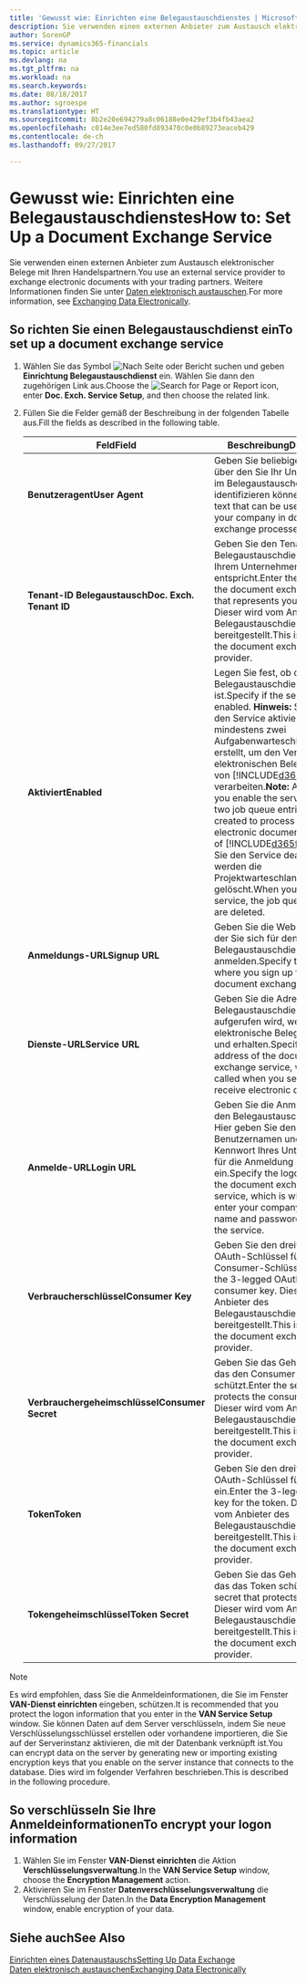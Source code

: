 ```yaml
---
title: 'Gewusst wie: Einrichten eine Belegaustauschdienstes | Microsoft Docs'
description: Sie verwenden einen externen Anbieter zum Austausch elektronischer Belege mit Ihren Handelspartnern.
author: SorenGP
ms.service: dynamics365-financials
ms.topic: article
ms.devlang: na
ms.tgt_pltfrm: na
ms.workload: na
ms.search.keywords: 
ms.date: 08/18/2017
ms.author: sgroespe
ms.translationtype: HT
ms.sourcegitcommit: 8b2e20e694279a8c06188e0e429ef3b4fb43aea2
ms.openlocfilehash: c014e3ee7ed580fd893470c0e0b89273eaceb429
ms.contentlocale: de-ch
ms.lasthandoff: 09/27/2017

---
```

# <a name="how-to-set-up-a-document-exchange-service"></a><span data-ttu-id="80d61-103">Gewusst wie: Einrichten eine Belegaustauschdienstes</span><span class="sxs-lookup"><span data-stu-id="80d61-103">How to: Set Up a Document Exchange Service</span></span>
<span data-ttu-id="80d61-104">Sie verwenden einen externen Anbieter zum Austausch elektronischer Belege mit Ihren Handelspartnern.</span><span class="sxs-lookup"><span data-stu-id="80d61-104">You use an external service provider to exchange electronic documents with your trading partners.</span></span> <span data-ttu-id="80d61-105">Weitere Informationen finden Sie unter [Daten elektronisch austauschen](across-data-exchange.md).</span><span class="sxs-lookup"><span data-stu-id="80d61-105">For more information, see [Exchanging Data Electronically](across-data-exchange.md).</span></span>  

## <a name="to-set-up-a-document-exchange-service"></a><span data-ttu-id="80d61-106">So richten Sie einen Belegaustauschdienst ein</span><span class="sxs-lookup"><span data-stu-id="80d61-106">To set up a document exchange service</span></span>  
1. <span data-ttu-id="80d61-107">Wählen Sie das Symbol ![Nach Seite oder Bericht suchen](media/ui-search/search_small.png "Nach Seite oder Bericht suchen") und geben **Einrichtung Belegaustauschdienst** ein. Wählen Sie dann den zugehörigen Link aus.</span><span class="sxs-lookup"><span data-stu-id="80d61-107">Choose the ![Search for Page or Report](media/ui-search/search_small.png "Search for Page or Report icon") icon, enter **Doc. Exch. Service Setup**, and then choose the related link.</span></span>  
2. <span data-ttu-id="80d61-108">Füllen Sie die Felder gemäß der Beschreibung in der folgenden Tabelle aus.</span><span class="sxs-lookup"><span data-stu-id="80d61-108">Fill the fields as described in the following table.</span></span>  

    |<span data-ttu-id="80d61-109">Feld</span><span class="sxs-lookup"><span data-stu-id="80d61-109">Field</span></span>|<span data-ttu-id="80d61-110">Beschreibung</span><span class="sxs-lookup"><span data-stu-id="80d61-110">Description</span></span>|  
    |---------------------------------|---------------------------------------|  
    |<span data-ttu-id="80d61-111">**Benutzeragent**</span><span class="sxs-lookup"><span data-stu-id="80d61-111">**User Agent**</span></span>|<span data-ttu-id="80d61-112">Geben Sie beliebigen Text ein, über den Sie Ihr Unternehmen im Belegaustauschdienst identifizieren können</span><span class="sxs-lookup"><span data-stu-id="80d61-112">Enter any text that can be used to identify your company in document exchange processes.</span></span>|  
    |<span data-ttu-id="80d61-113">**Tenant-ID Belegaustausch**</span><span class="sxs-lookup"><span data-stu-id="80d61-113">**Doc. Exch. Tenant ID**</span></span>|<span data-ttu-id="80d61-114">Geben Sie den Tenant beim Belegaustauschdienst an, der Ihrem Unternehmen entspricht.</span><span class="sxs-lookup"><span data-stu-id="80d61-114">Enter the tenant in the document exchange service that represents your company.</span></span> <span data-ttu-id="80d61-115">Dieser wird vom Anbieter des Belegaustauschdienstes bereitgestellt.</span><span class="sxs-lookup"><span data-stu-id="80d61-115">This is provided by the document exchange service provider.</span></span>|  
    |<span data-ttu-id="80d61-116">**Aktiviert**</span><span class="sxs-lookup"><span data-stu-id="80d61-116">**Enabled**</span></span>|<span data-ttu-id="80d61-117">Legen Sie fest, ob der Belegaustauschdienst aktiviert ist.</span><span class="sxs-lookup"><span data-stu-id="80d61-117">Specify if the service is enabled.</span></span> <span data-ttu-id="80d61-118">**Hinweis:** Sobald Sie den Service aktivieren, werden mindestens zwei Aufgabenwarteschlangenposten erstellt, um den Verkehr von elektronischen Belegen zu und von [!INCLUDE[d365fin](includes/d365fin_md.md)] zu verarbeiten.</span><span class="sxs-lookup"><span data-stu-id="80d61-118">**Note:**  As soon as you enable the service, at least two job queue entries are created to process the traffic of electronic documents in and out of [!INCLUDE[d365fin](includes/d365fin_md.md)].</span></span> <span data-ttu-id="80d61-119">Wenn Sie den Service deaktivieren, werden die Projektwarteschlangenposten gelöscht.</span><span class="sxs-lookup"><span data-stu-id="80d61-119">When you disable the service, the job queue entries are deleted.</span></span>|  
    |<span data-ttu-id="80d61-120">**Anmeldungs-URL**</span><span class="sxs-lookup"><span data-stu-id="80d61-120">**Signup URL**</span></span>|<span data-ttu-id="80d61-121">Geben Sie die Webseite an, auf der Sie sich für den Belegaustauschdienst anmelden.</span><span class="sxs-lookup"><span data-stu-id="80d61-121">Specify the web page where you sign up for the document exchange service.</span></span>|  
    |<span data-ttu-id="80d61-122">**Dienste-URL**</span><span class="sxs-lookup"><span data-stu-id="80d61-122">**Service URL**</span></span>|<span data-ttu-id="80d61-123">Geben Sie die Adresse des Belegaustauschdienst an, die aufgerufen wird, wenn Sie elektronische Belege versenden und erhalten.</span><span class="sxs-lookup"><span data-stu-id="80d61-123">Specify the address of the document exchange service, which will be called when you send and receive electronic documents.</span></span>|  
    |<span data-ttu-id="80d61-124">**Anmelde-URL**</span><span class="sxs-lookup"><span data-stu-id="80d61-124">**Login URL**</span></span>|<span data-ttu-id="80d61-125">Geben Sie die Anmeldeseite für den Belegaustauschdienst an. Hier geben Sie den Benutzernamen und das Kennwort Ihres Unternehmens für die Anmeldung beim Service ein.</span><span class="sxs-lookup"><span data-stu-id="80d61-125">Specify the logon page for the document exchange service, which is where you enter your company’s user name and password to log on to the service.</span></span>|  
    |<span data-ttu-id="80d61-126">**Verbraucherschlüssel**</span><span class="sxs-lookup"><span data-stu-id="80d61-126">**Consumer Key**</span></span>|<span data-ttu-id="80d61-127">Geben Sie den dreiteiligen OAuth-Schlüssel für den Consumer-Schlüssel ein.</span><span class="sxs-lookup"><span data-stu-id="80d61-127">Enter the 3-legged OAuth key for the consumer key.</span></span> <span data-ttu-id="80d61-128">Dieser wird vom Anbieter des Belegaustauschdienstes bereitgestellt.</span><span class="sxs-lookup"><span data-stu-id="80d61-128">This is provided by the document exchange service provider.</span></span>|  
    |<span data-ttu-id="80d61-129">**Verbrauchergeheimschlüssel**</span><span class="sxs-lookup"><span data-stu-id="80d61-129">**Consumer Secret**</span></span>|<span data-ttu-id="80d61-130">Geben Sie das Geheimnis ein, das den Consumer-Schlüssel schützt.</span><span class="sxs-lookup"><span data-stu-id="80d61-130">Enter the secret that protects the consumer key.</span></span> <span data-ttu-id="80d61-131">Dieser wird vom Anbieter des Belegaustauschdienstes bereitgestellt.</span><span class="sxs-lookup"><span data-stu-id="80d61-131">This is provided by the document exchange service provider.</span></span>|  
    |<span data-ttu-id="80d61-132">**Token**</span><span class="sxs-lookup"><span data-stu-id="80d61-132">**Token**</span></span>|<span data-ttu-id="80d61-133">Geben Sie den dreiteiligen OAuth-Schlüssel für das Token ein.</span><span class="sxs-lookup"><span data-stu-id="80d61-133">Enter the 3-legged OAuth key for the token.</span></span> <span data-ttu-id="80d61-134">Dieser wird vom Anbieter des Belegaustauschdienstes bereitgestellt.</span><span class="sxs-lookup"><span data-stu-id="80d61-134">This is provided by the document exchange service provider.</span></span>|  
    |<span data-ttu-id="80d61-135">**Tokengeheimschlüssel**</span><span class="sxs-lookup"><span data-stu-id="80d61-135">**Token Secret**</span></span>|<span data-ttu-id="80d61-136">Geben Sie das Geheimnis ein, das das Token schützt.</span><span class="sxs-lookup"><span data-stu-id="80d61-136">Enter the secret that protects the token.</span></span> <span data-ttu-id="80d61-137">Dieser wird vom Anbieter des Belegaustauschdienstes bereitgestellt.</span><span class="sxs-lookup"><span data-stu-id="80d61-137">This is provided by the document exchange service provider.</span></span>|  

> [!NOTE]  
>  <span data-ttu-id="80d61-138">Es wird empfohlen, dass Sie die Anmeldeinformationen, die Sie im Fenster **VAN-Dienst einrichten** eingeben, schützen.</span><span class="sxs-lookup"><span data-stu-id="80d61-138">It is recommended that you protect the logon information that you enter in the **VAN Service Setup** window.</span></span> <span data-ttu-id="80d61-139">Sie können Daten auf dem Server verschlüsseln, indem Sie neue Verschlüsselungsschlüssel erstellen oder vorhandene importieren, die Sie auf der Serverinstanz aktivieren, die mit der Datenbank verknüpft ist.</span><span class="sxs-lookup"><span data-stu-id="80d61-139">You can encrypt data on the server by generating new or importing existing encryption keys that you enable on the server instance that connects to the database.</span></span> <span data-ttu-id="80d61-140">Dies wird im folgender Verfahren beschrieben.</span><span class="sxs-lookup"><span data-stu-id="80d61-140">This is described in the following procedure.</span></span>  

## <a name="to-encrypt-your-logon-information"></a><span data-ttu-id="80d61-141">So verschlüsseln Sie Ihre Anmeldeinformationen</span><span class="sxs-lookup"><span data-stu-id="80d61-141">To encrypt your logon information</span></span>  
1. <span data-ttu-id="80d61-142">Wählen Sie im Fenster **VAN-Dienst einrichten** die Aktion **Verschlüsselungsverwaltung**.</span><span class="sxs-lookup"><span data-stu-id="80d61-142">In the **VAN Service Setup** window, choose the **Encryption Management** action.</span></span>  
2. <span data-ttu-id="80d61-143">Aktivieren Sie im Fenster **Datenverschlüsselungsverwaltung** die Verschlüsselung der Daten.</span><span class="sxs-lookup"><span data-stu-id="80d61-143">In the **Data Encryption Management** window, enable encryption of your data.</span></span> <!--For more information, see [Manage Data Encryption](../manage-data-encryption.md).-->  

## <a name="see-also"></a><span data-ttu-id="80d61-144">Siehe auch</span><span class="sxs-lookup"><span data-stu-id="80d61-144">See Also</span></span>  
[<span data-ttu-id="80d61-145">Einrichten eines Datenaustauschs</span><span class="sxs-lookup"><span data-stu-id="80d61-145">Setting Up Data Exchange</span></span>](across-set-up-data-exchange.md)  
[<span data-ttu-id="80d61-146">Daten elektronisch austauschen</span><span class="sxs-lookup"><span data-stu-id="80d61-146">Exchanging Data Electronically</span></span>](across-data-exchange.md)

